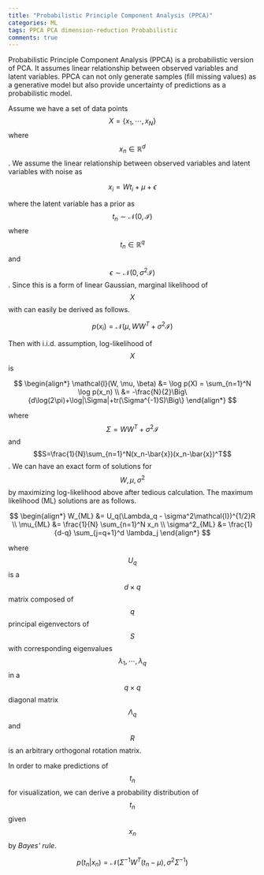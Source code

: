 ```yaml
---
title: "Probabilistic Principle Component Analysis (PPCA)"
categories: ML
tags: PPCA PCA dimension-reduction Probabilistic
comments: true
---
```

Probabilistic Principle Component Analysis (PPCA) is a probabilistic version of PCA. It assumes linear relationship between observed variables and latent variables. PPCA can not only generate samples (fill missing values) as a generative model but also provide uncertainty of predictions as a probabilistic model.

Assume we have a set of data points $$X=\{x_1, \cdots, x_N\}$$ where $$x_n \in \mathbb{R}^d$$. We assume the linear relationship between observed variables and latent variables with noise as

$$
x_i = Wt_i + \mu + \epsilon
$$

where the latent variable has a prior as $$t_n \sim \mathcal{N}(0, \mathcal{I})$$ where $$t_n \in \mathbb{R}^q$$ and $$\epsilon \sim \mathcal{N}(0, \sigma^2\mathcal{I})$$. Since this is a form of linear Gaussian, marginal likelihood of $$X$$ with can easily be derived as follows.

$$
p(x_i) = \mathcal{N}(\mu, WW^T+\sigma^2\mathcal{I})
$$

Then with i.i.d. assumption, log-likelihood of $$X$$ is

$$
\begin{align*}
\mathcal{l}(W, \mu, \beta) &= \log p(X) = \sum_{n=1}^N \log p(x_n) \\
&= -\frac{N}{2}\Big\{d\log(2\pi)+\log|\Sigma|+tr(\Sigma^{-1}S)\Big\}
\end{align*}
$$

where $$\Sigma = WW^T + \sigma^2\mathcal{I}$$ and $$S=\frac{1}{N}\sum_{n=1}^N(x_n-\bar{x})(x_n-\bar{x})^T$$. We can have an exact form of solutions for $$W, \mu, \sigma^2$$ by maximizing log-likelihood above after tedious calculation. The maximum likelihood (ML) solutions are as follows.

$$
\begin{align*}
W_{ML} &= U_q(\Lambda_q - \sigma^2\mathcal{I})^{1/2}R \\
\mu_{ML} &= \frac{1}{N} \sum_{n=1}^N x_n \\
\sigma^2_{ML} &= \frac{1}{d-q} \sum_{j=q+1}^d \lambda_j
\end{align*}
$$

where $$U_q$$ is a $$d \times q$$ matrix composed of $$q$$ principal eigenvectors of $$S$$ with corresponding eigenvalues $$\lambda_1, \cdots, \lambda_q$$ in a $$q \times q$$ diagonal matrix $$\Lambda_q$$ and $$R$$ is an arbitrary orthogonal rotation matrix.

In order to make predictions of $$t_n$$ for visualization, we can derive a probability distribution of $$t_n$$ given $$x_n$$ by *Bayes' rule*.

$$
p(t_n|x_n) = \mathcal{N}(\Sigma^{-1}W^T(t_n-\mu), \sigma^2\Sigma^{-1})
$$
